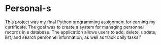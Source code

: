 # Personal-s
This project was my final Python programming assignment for earning my certificate. The goal was to create a system for managing personnel records in a database. The application allows users to add, delete, update, list, and search personnel information, as well as track daily tasks."

